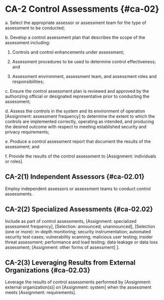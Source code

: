 # CA-2 Control Assessments {#ca-02}

a. Select the appropriate assessor or assessment team for the type of assessment to be conducted;

b. Develop a control assessment plan that describes the scope of the assessment including:

1. Controls and control enhancements under assessment;

2. Assessment procedures to be used to determine control effectiveness; and

3. Assessment environment, assessment team, and assessment roles and responsibilities;

c. Ensure the control assessment plan is reviewed and approved by the authorizing official or designated representative prior to conducting the assessment;

d. Assess the controls in the system and its environment of operation [Assignment: assessment frequency] to determine the extent to which the controls are implemented correctly, operating as intended, and producing the desired outcome with respect to meeting established security and privacy requirements;

e. Produce a control assessment report that document the results of the assessment; and

f. Provide the results of the control assessment to [Assignment: individuals or roles].

## CA-2(1) Independent Assessors {#ca-02.01}

Employ independent assessors or assessment teams to conduct control assessments.

## CA-2(2) Specialized Assessments {#ca-02.02}

Include as part of control assessments, [Assignment: specialized assessment frequency], [Selection: announced; unannounced], [Selection (one or more): in-depth monitoring; security instrumentation; automated security test cases; vulnerability scanning; malicious user testing; insider threat assessment; performance and load testing; data leakage or data loss assessment; 
                     [Assignment: other forms of assessment]
                  ].

## CA-2(3) Leveraging Results from External Organizations {#ca-02.03}

Leverage the results of control assessments performed by [Assignment: external organization(s)] on [Assignment: system] when the assessment meets [Assignment: requirements].

